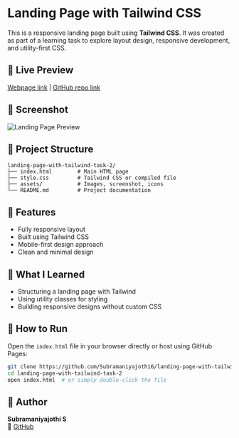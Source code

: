 
# Landing Page with Tailwind CSS

This is a responsive landing page built using **Tailwind CSS**. It was created as part of a learning task to explore layout design, responsive development, and utility-first CSS.

## 🔗 Live Preview

[Webpage link](https://landing-page-with-tailwind-css.netlify.app/) | [GitHub repo link](https://github.com/Subramaniyajothi6/landing-page-with-tailwind-task-2)

## 📸 Screenshot

![Landing Page Preview](./assets/screenshot-1.png)

## 📁 Project Structure

```
landing-page-with-tailwind-task-2/
├── index.html        # Main HTML page
├── style.css         # Tailwind CSS or compiled file
├── assets/           # Images, screenshot, icons
└── README.md         # Project documentation
```

## 🚀 Features

- Fully responsive layout
- Built using Tailwind CSS
- Mobile-first design approach
- Clean and minimal design

## 🧠 What I Learned

- Structuring a landing page with Tailwind
- Using utility classes for styling
- Building responsive designs without custom CSS

## 📌 How to Run

Open the `index.html` file in your browser directly or host using GitHub Pages:

```bash
git clone https://github.com/Subramaniyajothi6/landing-page-with-tailwind-task-2.git
cd landing-page-with-tailwind-task-2
open index.html  # or simply double-click the file
```

## 👤 Author

**Subramaniyajothi S**  
🔗 [GitHub](https://github.com/Subramaniyajothi6)
